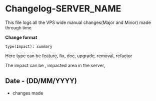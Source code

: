 # Changelog-SERVER_NAME
This file logs all the VPS wide manual changes(Major and Minor) made through time

**Change format**
```
type(Impact): summary
```
Here type can be feature, fix, doc, upgrade, removal, refactor

The impact can be <DomainName>, impacted area in the server, 

## Date - (DD/MM/YYYY)

- changes made 
